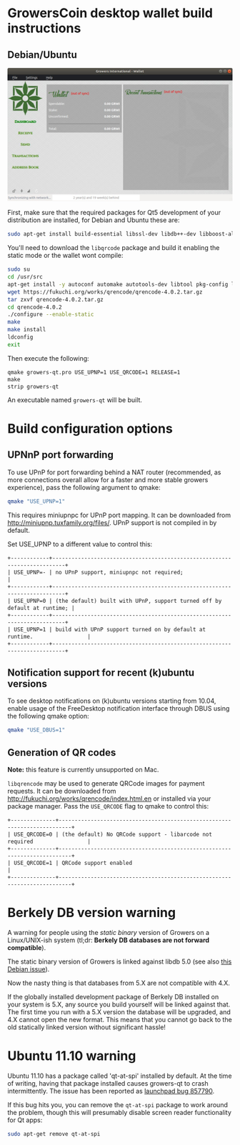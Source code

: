GrowersCoin desktop wallet build instructions
=============================================

Debian/Ubuntu
-------------

![Ubuntu wallet](screenshots/wallet-ubuntu.jpg)

First, make sure that the required packages for Qt5 development of your
distribution are installed, for Debian and Ubuntu these are:

```sh
sudo apt-get install build-essential libssl-dev libdb++-dev libboost-all-dev libminiupnpc-dev qt4-default
```

You'll need to download the `libqrcode` package and build it enabling the static mode or the wallet wont compile:

```sh
sudo su
cd /usr/src
apt-get install -y autoconf automake autotools-dev libtool pkg-config libpng12-dev
wget https://fukuchi.org/works/qrencode/qrencode-4.0.2.tar.gz
tar zxvf qrencode-4.0.2.tar.gz
cd qrencode-4.0.2
./configure --enable-static
make
make install
ldconfig
exit
```

Then execute the following:

```
qmake growers-qt.pro USE_UPNP=1 USE_QRCODE=1 RELEASE=1
make
strip growers-qt
```

An executable named `growers-qt` will be built.


Build configuration options
============================

UPNnP port forwarding
---------------------

To use UPnP for port forwarding behind a NAT router (recommended, as more connections overall allow for a faster and more stable growers experience), pass the following argument to qmake:

```sh
qmake "USE_UPNP=1"
```

This requires miniupnpc for UPnP port mapping.  It can be downloaded from
http://miniupnp.tuxfamily.org/files/.  UPnP support is not compiled in by default.

Set USE_UPNP to a different value to control this:

```
+------------+--------------------------------------------------------------------------+
| USE_UPNP=- | no UPnP support, miniupnpc not required;                                 |
+------------+--------------------------------------------------------------------------+
| USE_UPNP=0 | (the default) built with UPnP, support turned off by default at runtime; |
+------------+--------------------------------------------------------------------------+
| USE_UPNP=1 | build with UPnP support turned on by default at runtime.                 |
+------------+--------------------------------------------------------------------------+
```

Notification support for recent (k)ubuntu versions
---------------------------------------------------

To see desktop notifications on (k)ubuntu versions starting from 10.04, enable usage of the
FreeDesktop notification interface through DBUS using the following qmake option:

```sh
qmake "USE_DBUS=1"
```

Generation of QR codes
-----------------------

**Note:** this feature is currently unsupported on Mac.

`libqrencode` may be used to generate QRCode images for payment requests. 
It can be downloaded from http://fukuchi.org/works/qrencode/index.html.en or installed via your package manager.
Pass the `USE_QRCODE` flag to qmake to control this:

```
+--------------+--------------------------------------------------------------------------+
| USE_QRCODE=0 | (the default) No QRCode support - libarcode not required                 |
+--------------+--------------------------------------------------------------------------+
| USE_QRCODE=1 | QRCode support enabled                                                   |
+--------------+--------------------------------------------------------------------------+
```

Berkely DB version warning
==========================

A warning for people using the *static binary* version of Growers on a Linux/UNIX-ish system
(tl;dr: **Berkely DB databases are not forward compatible**).

The static binary version of Growers is linked against libdb 5.0
(see also [this Debian issue](http://bugs.debian.org/cgi-bin/bugreport.cgi?bug=621425)).

Now the nasty thing is that databases from 5.X are not compatible with 4.X.

If the globally installed development package of Berkely DB installed on your system is 5.X, any source you
build yourself will be linked against that. The first time you run with a 5.X version the database will be upgraded,
and 4.X cannot open the new format. This means that you cannot go back to the old statically linked version without
significant hassle!


Ubuntu 11.10 warning
====================

Ubuntu 11.10 has a package called 'qt-at-spi' installed by default.  At the time of writing, having that package
installed causes growers-qt to crash intermittently.  The issue has been reported as
[launchpad bug 857790](https://bugs.launchpad.net/ubuntu/+source/qt-at-spi/+bug/857790).

If this bug hits you, you can remove the `qt-at-spi` package to work around the problem, though this will presumably
disable screen reader functionality for Qt apps:

```sh
sudo apt-get remove qt-at-spi
```
